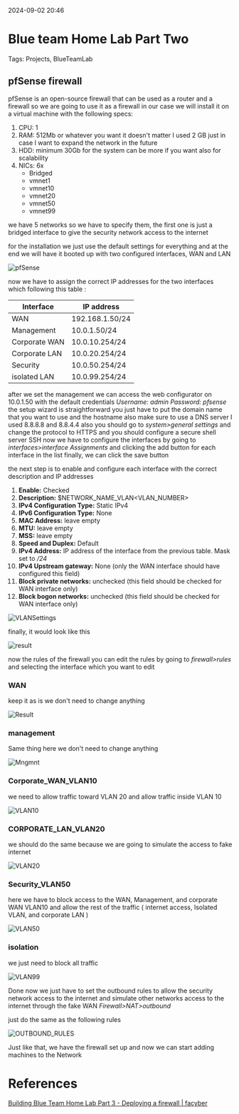 2024-09-02 20:46

# Blue team Home Lab Part Two
Tags: Projects, BlueTeamLab

## pfSense firewall

pfSense is an open-source firewall that can be used as a router and a firewall 
so we are going to use it as a firewall in our case 
we will install it on a virtual machine with the following specs: 

1. CPU: 1 
2. RAM: 512Mb or whatever you want it doesn't matter I used 2 GB just in case I want to expand the network in the future
3. HDD: minimum 30Gb for the system can be more if you want also for scalability 
4. NICs: 6x 
	- Bridged 
	- vmnet1
	- vmnet10
	- vmnet20
	- vmnet50
	- vmnet99

we have 5 networks so we have to specify them, the first one is just a bridged interface to give the security network access to the internet 

for the installation we just use the default settings for everything and at the end we will have it booted up with two configured interfaces, WAN and LAN 

![pfSense](/Attachment/Image02.png "pfSense")

now we have to assign the correct IP addresses for the two interfaces 
which following this table :


| Interface     | IP address      |
| ------------- | --------------- |
| WAN           | 192.168.1.50/24 |
| Management    | 10.0.1.50/24    |
| Corporate WAN | 10.0.10.254/24  |
| Corporate LAN | 10.0.20.254/24  |
| Security      | 10.0.50.254/24  |
| isolated LAN  | 10.0.99.254/24  |


after we set the management we can access the web configurator on 10.0.1.50
with the default credentials *Username: admin Password: pfsense*
the setup wizard is straightforward you just have to put the domain name that you want to use and the hostname also make sure to use a DNS server I used 8.8.8.8 and 8.8.4.4
also you should go to _system>general settings_ and change the protocol to HTTPS
and you should configure a secure shell server SSH
now we have to configure the interfaces by going to _interfaces_>_interface Assignments_ and clicking the add button for each interface in the list finally, we can click the save button

the next step is to enable and configure each interface with the correct description and IP addresses 

1. **Enable:** Checked
2. **Description:** $NETWORK_NAME_VLAN<VLAN_NUMBER>
3. **IPv4 Configuration Type:** Static IPv4
4. **IPv6 Configuration Type:** None
5. **MAC Address:** leave empty
6. **MTU:** leave empty
7. **MSS:** leave empty
8. **Speed and Duplex:** Default
9. **IPv4 Address:** IP address of the interface from the previous table. Mask set to _/24_
10. **IPv4 Upstream gateway:** None (only the WAN interface should have configured this field)
11. **Block private networks:** unchecked (this field should be checked for WAN interface only)
12. **Block bogon networks:** unchecked (this field should be checked for WAN interface only)


![VLANSettings](/Attachment/Image03.png "Vlan10")

finally, it would look like this 

![result](/Attachment/Image05.png)

now the rules of the firewall you can edit the rules by going to _firewall>rules_ and selecting the interface which you want to edit 
### WAN

keep it as is we don't need to change anything 

![Result](/Attachment/Image06.png)

### management

Same thing here we don't need to change anything 

![Mngmnt](/Attachment/Image07.png)

### Corporate_WAN_VLAN10

we need to allow traffic toward VLAN 20 and allow traffic inside VLAN 10 

![VLAN10](/Attachment/Image08.png)

### CORPORATE_LAN_VLAN20  

we should do the same because we are going to simulate the access to fake internet 

![VLAN20](/Attachment/Image09.png)


### Security_VLAN50 

here we have to block access to the WAN, Management, and corporate WAN VLAN10 and allow the rest of the traffic ( internet access, Isolated VLAN, and corporate LAN )

![VLAN50](/Attachment/Image11.png)

### isolation 

we just need to block all traffic 

![VLAN99](/Attachment/Image12.png)

Done now we just have to set the outbound rules to allow the security network access to the internet and simulate other networks access to the internet through the fake WAN _Firewall>NAT>outbound_

just do the same as the following rules

![OUTBOUND_RULES](/Attachment/Image13.png)

Just like that, we have the firewall set up and now we can start adding machines to the Network 
# References 
[Building Blue Team Home Lab Part 3 - Deploying a firewall | facyber](https://facyber.me/posts/blue-team-lab-guide-part-3/)


